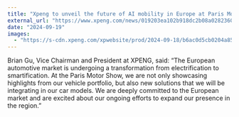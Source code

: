 ```yaml
---
title: "Xpeng to unveil the future of AI mobility in Europe at Paris Motor Show 2024"
external_url: "https://www.xpeng.com/news/019203ea102b918dc2b08a0282360125"
date: "2024-09-19"
images:
  - "https://s-cdn.xpeng.com/xpwebsite/prod/2024-09-18/b6ac0d5cb0204a858f95f663e6f75c1f.jpg"
---
```


Brian Gu, Vice Chairman and President at XPENG, said: “The European automotive market is undergoing a transformation from electrification to smartification. At the Paris Motor Show, we are not only showcasing highlights from our vehicle portfolio, but also new solutions that we will be integrating in our car models. We are deeply committed to the European market and are excited about our ongoing efforts to expand our presence in the region.”
